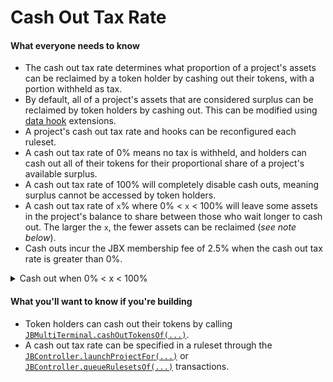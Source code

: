 # Cash Out Tax Rate

#### What everyone needs to know

* The cash out tax rate determines what proportion of a project's assets can be reclaimed by a token holder by cashing out their tokens, with a portion withheld as tax.
* By default, all of a project's assets that are considered surplus can be reclaimed by token holders by cashing out. This can be modified using [data hook](/docs/v4/learn/glossary/ruleset-data-hook.md) extensions.
* A project's cash out tax rate and hooks can be reconfigured each ruleset.
* A cash out tax rate of 0% means no tax is withheld, and holders can cash out all of their tokens for their proportional share of a project's available surplus.
* A cash out tax rate of 100% will completely disable cash outs, meaning surplus cannot be accessed by token holders.
* A cash out tax rate of `x`% where 0% < `x` < 100% will leave some assets in the project's balance to share between those who wait longer to cash out. The larger the `x`, the fewer assets can be reclaimed (*see note below*).
* Cash outs incur the JBX membership fee of 2.5% when the cash out tax rate is greater than 0%.

<details>

<summary>Cash out when 0% &lt; x &lt; 100%</summary>

With a cash out tax rate of 50%, a holder with 10% of the token supply can cash out their tokens for *slightly more* than 5% of the project's available assets.

The other ~5% will remain in the project's balance, thereby increasing the cash out value of everyone else's tokens by increasing the ratio of assets to tokens. This encourages holders to cash out later than others – the first holders to cash out will receive the fewest assets in return.

The reason that slightly more than 5% of assets would be returned: a cash out tax rate of 0% < `x`% < 100% allows for cash outs along a *bonding curve*. Specifically, the formula is:

![](/img/misc/redemption-formula.png)

Where:

- **r** is the cash out tax rate (from 0 to 1),
- **o** is the *surplus*, or the funds not being paid out from the project's balance during that ruleset,
- **s** is the current token supply, and
- **x** is the amount of tokens being cashed out.

Here is an example bonding curve with a surplus of 100 ETH, a total supply of 200 tokens, and a cash out tax rate of 71.7%. The X axis represents the number of tokens being cashed out, and the Y axis represents the ETH that would be returned. You can try [editing the variables yourself](https://www.desmos.com/calculator/sp9ru6zbpk).

<iframe src="https://www.desmos.com/calculator/wqpqxwcnxi?embed" width="500" height="500"></iframe>

</details>

#### What you'll want to know if you're building

* Token holders can cash out their tokens by calling [`JBMultiTerminal.cashOutTokensOf(...)`](/docs/v4/api/core/contracts/JBMultiTerminal.md#cashouttokensof).
* A cash out tax rate can be specified in a ruleset through the [`JBController.launchProjectFor(...)`](/docs/v4/api/core/contracts/JBController.md#launchprojectfor) or [`JBController.queueRulesetsOf(...)`](/docs/v4/api/core/contracts/JBController.md#queuerulesetsof) transactions.

